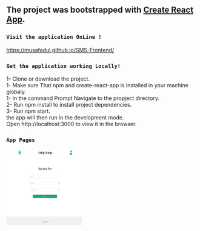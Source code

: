 ## The project was bootstrapped with [Create React App](https://github.com/facebook/create-react-app).

### `Visit the application OnLine !`
https://musafadul.github.io/SMS-Frontend/

### `Get the application working Locally!`

1- Clone or download the project.<br>
1- Make sure That npm and create-react-app is installed in your machine globaly.<br>
1- In the command Prompt Navigate to the propject directory.<br>
2- Run npm install to install project dependencies.<br>
3- Run npm start.<br>
the app will then run in the development mode.<br>
Open http://localhost:3000 to view it in the browser.

### `App Pages`

<img src="public/images/reg.JPG" width = "200px" height = "200px"/>
